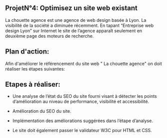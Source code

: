 

## ProjetN°4: Optimisez un site web existant




La chouette agence est une agence de web design basée à Lyon. La visibilité de la société a diminuée récemment. En tapant “Entreprise web design Lyon” sur Internet le site de l’agence apparaît seulement en deuxième page des moteurs de recherche.

## Plan d'action:

Afin d'améliorer le référencement du site web " La chouette agence" on doit réaliser les étapes suivantes:

## Etapes à réaliser:

* Une analyse de l’état du SEO du site fourni visant à détecter les points d’amélioration au niveau de performance, visibilité et accessibilité.

* Amélioration du SEO du site.

* Implémentation des améliorations suggérées dans l’étape d’analyse.

* Le site doit également passer le validateur W3C pour HTML et CSS.

